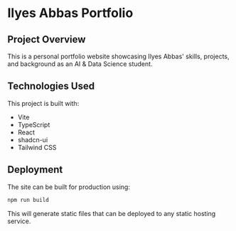 # Ilyes Abbas Portfolio

## Project Overview

This is a personal portfolio website showcasing Ilyes Abbas' skills, projects, and background as an AI & Data Science student.

## Technologies Used

This project is built with:

- Vite
- TypeScript
- React
- shadcn-ui
- Tailwind CSS

## Deployment

The site can be built for production using:

```sh
npm run build
```

This will generate static files that can be deployed to any static hosting service.
